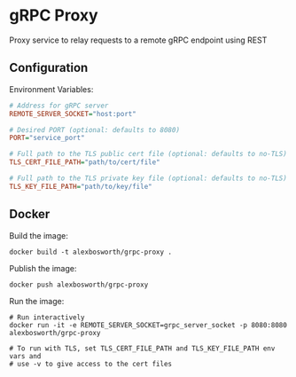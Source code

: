 # gRPC Proxy

Proxy service to relay requests to a remote gRPC endpoint using REST

## Configuration

Environment Variables:

```ini
# Address for gRPC server
REMOTE_SERVER_SOCKET="host:port"

# Desired PORT (optional: defaults to 8080)
PORT="service_port"

# Full path to the TLS public cert file (optional: defaults to no-TLS)
TLS_CERT_FILE_PATH="path/to/cert/file"

# Full path to the TLS private key file (optional: defaults to no-TLS)
TLS_KEY_FILE_PATH="path/to/key/file"
```

## Docker

Build the image:

```shell
docker build -t alexbosworth/grpc-proxy .
```

Publish the image:

```shell
docker push alexbosworth/grpc-proxy
```

Run the image:

```shell
# Run interactively
docker run -it -e REMOTE_SERVER_SOCKET=grpc_server_socket -p 8080:8080 alexbosworth/grpc-proxy

# To run with TLS, set TLS_CERT_FILE_PATH and TLS_KEY_FILE_PATH env vars and
# use -v to give access to the cert files
```
